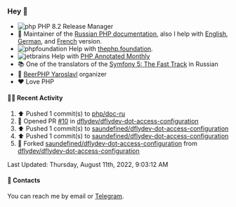 ### Hey 👋

- ![php](https://user-images.githubusercontent.com/4685504/174548850-037dfd35-3b33-4154-9c50-95efd45ba66a.png) PHP 8.2 Release Manager
- 📖 Maintainer of the [Russian PHP documentation](https://github.com/php/doc-ru), also I help with [English](https://github.com/php/doc-en), [German](https://github.com/php/doc-de), and [French](https://github.com/php/doc-fr) version.
- ![phpfoundation](https://user-images.githubusercontent.com/4685504/174548733-72f62c18-f57e-47a6-8201-cb3d87e06b98.png) Help with [thephp.foundation](https://github.com/ThePHPF/thephp.foundation).
- ![jetbrains](https://user-images.githubusercontent.com/4685504/174548471-693a0e41-4db3-4251-a452-71518bfc5359.png) Help with [PHP Annotated Monthly](https://blog.jetbrains.com/phpstorm/tag/php-annotated-monthly/)
- 📚 One of the translators of
  the [Symfony 5: The Fast Track](https://symfony.com/doc/current/the-fast-track/ru/index.html)
  in Russian
- 🍻 [BeerPHP Yaroslavl](https://github.com/beerphp/yaroslavl) organizer
- ❤️ Love PHP

#### 👨‍💻 Recent Activity

<!--RECENT_ACTIVITY:start-->
1. ⬆️ Pushed 1 commit(s) to [php/doc-ru](https://github.com/php/doc-ru)
2. 💪 Opened PR [#10](https://github.com/dflydev/dflydev-dot-access-configuration/pull/10) in [dflydev/dflydev-dot-access-configuration](https://github.com/dflydev/dflydev-dot-access-configuration)
3. ⬆️ Pushed 1 commit(s) to [saundefined/dflydev-dot-access-configuration](https://github.com/saundefined/dflydev-dot-access-configuration)
4. ⬆️ Pushed 1 commit(s) to [saundefined/dflydev-dot-access-configuration](https://github.com/saundefined/dflydev-dot-access-configuration)
5. 🔱 Forked [saundefined/dflydev-dot-access-configuration](https://github.com/saundefined/dflydev-dot-access-configuration) from [dflydev/dflydev-dot-access-configuration](https://github.com/dflydev/dflydev-dot-access-configuration)
<!--RECENT_ACTIVITY:end-->

<!--RECENT_ACTIVITY:last_update-->
Last Updated: Thursday, August 11th, 2022, 9:03:12 AM
<!--RECENT_ACTIVITY:last_update_end-->

#### 💌 Contacts

You can reach me by email or [Telegram](https://t.me/saundefined).
